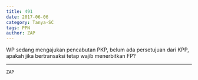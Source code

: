 ```yaml
---
title: 491
date: 2017-06-06
category: Tanya-SC
tags: PPN
author: ZAP
---
```


WP sedang mengajukan pencabutan PKP, belum ada persetujuan dari KPP, apakah jika bertransaksi tetap wajib menerbitkan FP?

---



`ZAP`
